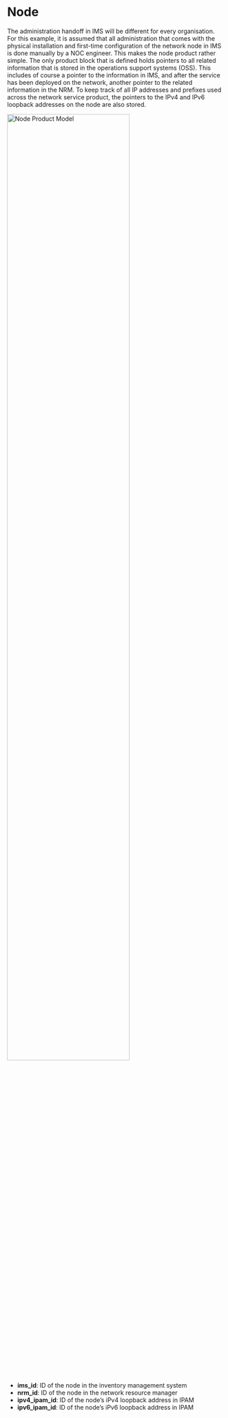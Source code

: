 # Node

The administration handoff in IMS will be different for every organisation. For
this example, it is assumed that all administration that comes with the physical
installation and first-time configuration of the network node in IMS is done
manually by a NOC engineer. This makes the node product rather simple. The only
product block that is defined holds pointers to all related information that is
stored in the operations support systems (OSS). This includes of course a
pointer to the information in IMS, and after the service has been deployed on
the network, another pointer to the related information in the NRM. To keep
track of all IP addresses and prefixes used across the network service product,
the pointers to the IPv4 and IPv6 loopback addresses on the node are also
stored.

<img height="75%" src="../node.png" title="Node Product Model" width="75%"/>

* **ims_id**: ID of the node in the inventory management system
* **nrm_id**: ID of the node in the network resource manager
* **ipv4_ipam_id**: ID of the node’s iPv4 loopback address in IPAM
* **ipv6_ipam_id**: ID of the node’s iPv6 loopback address in IPAM